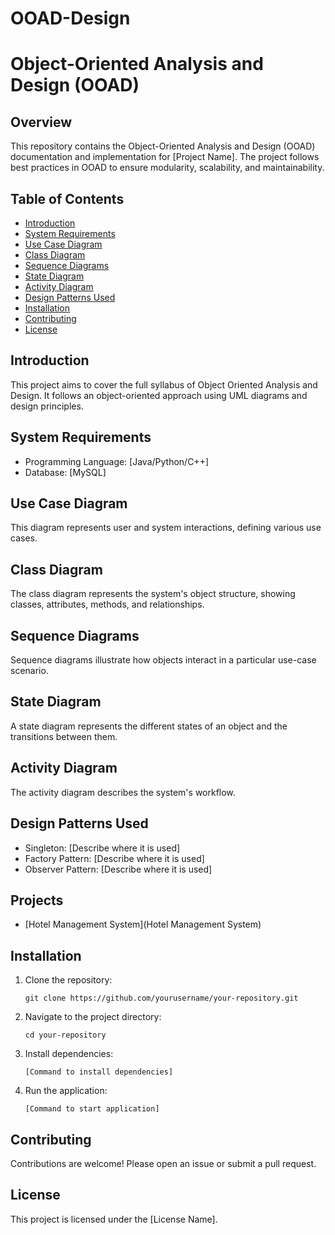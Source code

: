 # OOAD-Design
# Object-Oriented Analysis and Design (OOAD)

## Overview

This repository contains the Object-Oriented Analysis and Design (OOAD) documentation and implementation for [Project Name]. The project follows best practices in OOAD to ensure modularity, scalability, and maintainability.

## Table of Contents

- [Introduction](#introduction)
- [System Requirements](#system-requirements)
- [Use Case Diagram](#use-case-diagram)
- [Class Diagram](#class-diagram)
- [Sequence Diagrams](#sequence-diagrams)
- [State Diagram](#state-diagram)
- [Activity Diagram](#activity-diagram)
- [Design Patterns Used](#design-patterns-used)
- [Installation](#installation)
- [Contributing](#contributing)
- [License](#license)

## Introduction

This project aims to cover the full syllabus of Object Oriented Analysis and Design. It follows an object-oriented approach using UML diagrams and design principles.

## System Requirements

- Programming Language: [Java/Python/C++]
- Database: [MySQL]

## Use Case Diagram

This diagram represents user and system interactions, defining various use cases.



## Class Diagram

The class diagram represents the system's object structure, showing classes, attributes, methods, and relationships.



## Sequence Diagrams

Sequence diagrams illustrate how objects interact in a particular use-case scenario.



## State Diagram

A state diagram represents the different states of an object and the transitions between them.



## Activity Diagram

The activity diagram describes the system's workflow.



## Design Patterns Used

- Singleton: [Describe where it is used]
- Factory Pattern: [Describe where it is used]
- Observer Pattern: [Describe where it is used]

## Projects
- [Hotel Management System](Hotel Management System)
## Installation

1. Clone the repository:
   ```
   git clone https://github.com/yourusername/your-repository.git
   ```
2. Navigate to the project directory:
   ```
   cd your-repository
   ```
3. Install dependencies:
   ```
   [Command to install dependencies]
   ```
4. Run the application:
   ```
   [Command to start application]
   ```

## Contributing

Contributions are welcome! Please open an issue or submit a pull request.


## License

This project is licensed under the [License Name].

